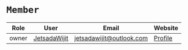 # `Member`

|Role|User|Email|Website|
|-|-|-|-|
|owner|[JetsadaWijit](https://github.com/JetsadaWijit)|jetsadawijit@outlook.com|[Profile](https://jetsadawijit.github.io)|
